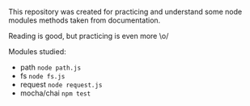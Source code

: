 This repository was created for practicing and understand some node modules methods taken from documentation. 

Reading is good, but practicing is even more \o/

Modules studied:

* path ``` node path.js ```
* fs ``` node fs.js ```
* request ``` node request.js ```
* mocha/chai ``` npm test ```
